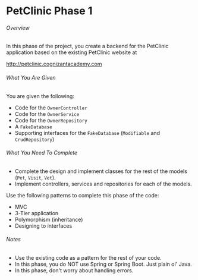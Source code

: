 # PetClinic Phase 1

###### Overview
In this phase of the project, you create a backend for the PetClinic application based on the existing PetClinic website at 

http://petclinic.cognizantacademy.com

###### What You Are Given
You are given the following:
- Code for the `OwnerController`
- Code for the `OwnerService`
- Code for the `OwnerRepository`
- A `FakeDatabase`
- Supporting interfaces for the `FakeDatabase` (`Modifiable` and `CrudRepository`)

###### What You Need To Complete
- Complete the design and implement classes for the rest of the models (`Pet`, `Visit`, `Vet`).
- Implement controllers, services and repositories for each of the models.

Use the following patterns to complete this phase of the code:

- MVC
- 3-Tier application
- Polymorphism (inheritance)
- Designing to interfaces

###### Notes

- Use the existing code as a pattern for the rest of your code.
- In this phase, you do NOT use Spring or Spring Boot.  Just plain ol' Java.
- In this phase, don't worry about handling errors.